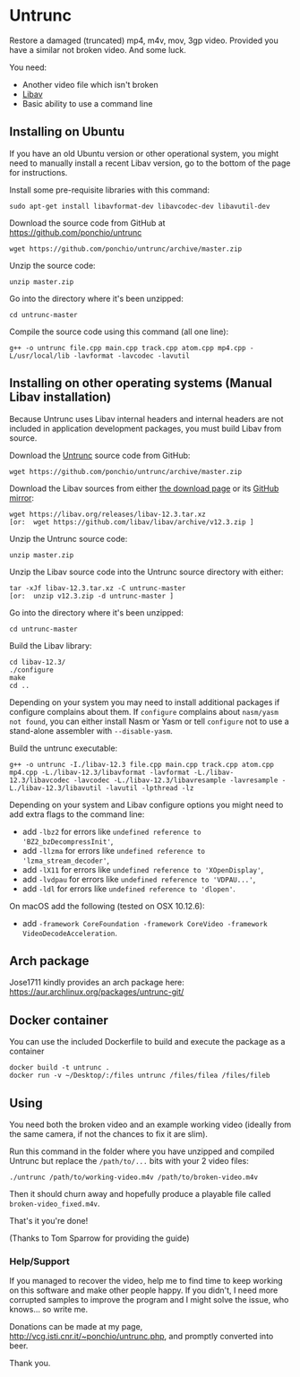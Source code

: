 Untrunc
=======

Restore a damaged (truncated) mp4, m4v, mov, 3gp video. Provided you have a similar not broken video. And some luck.

You need:

* Another video file which isn't broken
* [Libav](https://libav.org/)
* Basic ability to use a command line


## Installing on Ubuntu

If you have an old Ubuntu version or other operational system, you might need to manually install a recent Libav version, go to the bottom of the page for instructions.

Install some pre-requisite libraries with this command:

    sudo apt-get install libavformat-dev libavcodec-dev libavutil-dev

Download the source code from GitHub at https://github.com/ponchio/untrunc

    wget https://github.com/ponchio/untrunc/archive/master.zip

Unzip the source code:

    unzip master.zip

Go into the directory where it's been unzipped:

    cd untrunc-master

Compile the source code using this command (all one line):

    g++ -o untrunc file.cpp main.cpp track.cpp atom.cpp mp4.cpp -L/usr/local/lib -lavformat -lavcodec -lavutil


## Installing on other operating systems (Manual Libav installation)

Because Untrunc uses Libav internal headers and internal headers are not included in application development packages, you must build Libav from source.

Download the [Untrunc](https://github.com/ponchio/untrunc) source code from GitHub:

    wget https://github.com/ponchio/untrunc/archive/master.zip

Download the Libav sources from either [the download page](https://libav.org/download/) or its [GitHub mirror](https://github.com/libav/libav/releases):

    wget https://libav.org/releases/libav-12.3.tar.xz
    [or:  wget https://github.com/libav/libav/archive/v12.3.zip ]

Unzip the Untrunc source code:

    unzip master.zip

Unzip the Libav source code into the Untrunc source directory with either:

    tar -xJf libav-12.3.tar.xz -C untrunc-master
    [or:  unzip v12.3.zip -d untrunc-master ]

Go into the directory where it's been unzipped:

    cd untrunc-master

Build the Libav library:

    cd libav-12.3/
    ./configure
    make
    cd ..

Depending on your system you may need to install additional packages if configure complains about them.
If `configure` complains about `nasm/yasm not found`, you can either install Nasm or Yasm or tell `configure` not to use a stand-alone assembler with `--disable-yasm`.

Build the untrunc executable:

    g++ -o untrunc -I./libav-12.3 file.cpp main.cpp track.cpp atom.cpp mp4.cpp -L./libav-12.3/libavformat -lavformat -L./libav-12.3/libavcodec -lavcodec -L./libav-12.3/libavresample -lavresample -L./libav-12.3/libavutil -lavutil -lpthread -lz

Depending on your system and Libav configure options you might need to add extra flags to the command line:
- add `-lbz2`   for errors like `undefined reference to 'BZ2_bzDecompressInit'`,
- add `-llzma`  for errors like `undefined reference to 'lzma_stream_decoder'`,
- add `-lX11`   for errors like `undefined reference to 'XOpenDisplay'`,
- add `-lvdpau` for errors like `undefined reference to 'VDPAU...'`,
- add `-ldl`    for errors like `undefined reference to 'dlopen'`.

On macOS add the following (tested on OSX 10.12.6):
- add `-framework CoreFoundation -framework CoreVideo -framework VideoDecodeAcceleration`.


## Arch package

Jose1711 kindly provides an arch package here: https://aur.archlinux.org/packages/untrunc-git/

## Docker container

You can use the included Dockerfile to build and execute the package as a container
```
docker build -t untrunc .
docker run -v ~/Desktop/:/files untrunc /files/filea /files/fileb
```    
## Using

You need both the broken video and an example working video (ideally from the same camera, if not the chances to fix it are slim).

Run this command in the folder where you have unzipped and compiled Untrunc but replace the `/path/to/...` bits with your 2 video files:

    ./untrunc /path/to/working-video.m4v /path/to/broken-video.m4v

Then it should churn away and hopefully produce a playable file called `broken-video_fixed.m4v`.

That's it you're done!

(Thanks to Tom Sparrow for providing the guide)


### Help/Support

If you managed to recover the video, help me to find time to keep working on this software and make other people happy.
If you didn't, I need more corrupted samples to improve the program and I might solve the issue, who knows... so write me.

Donations can be made at my page, http://vcg.isti.cnr.it/~ponchio/untrunc.php, and promptly converted into beer.

Thank you.
